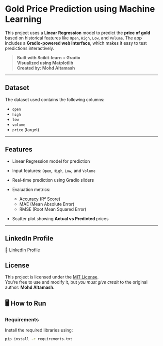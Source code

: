#  Gold Price Prediction using Machine Learning

This project uses a **Linear Regression** model to predict the **price of gold** based on historical features like `Open`, `High`, `Low`, and `Volume`. The app includes a **Gradio-powered web interface**, which makes it easy to test predictions interactively.

> **Built with  Scikit-learn + Gradio**  
> **Visualized using Matplotlib**  
> **Created by: Mohd Altamash**

---

##  Dataset
The dataset used contains the following columns:
- `open`
- `high`
- `low`
- `volume`
- `price` (target)

---

##  Features
- Linear Regression model for prediction
- Input features: `Open`, `High`, `Low`, and `Volume`
- Real-time prediction using Gradio sliders

- Evaluation metrics:
  - Accuracy (R² Score)
  - MAE (Mean Absolute Error)
  - RMSE (Root Mean Squared Error)
- Scatter plot showing **Actual vs Predicted** prices

---


## LinkedIn Profile

🔗 [LinkedIn Profile](https://www.linkedin.com/in/mohd-altamash-0997592a6?utm_source=share&utm_campaign=share_via&utm_content=profile&utm_medium=android_app)


## License

This project is licensed under the [MIT License](LICENSE).  
You're free to use and modify it, but *you must give credit* to the original author: **Mohd Altamash**.


## 🖥️ How to Run

###  Requirements
Install the required libraries using:
```bash
pip install -r requirements.txt


